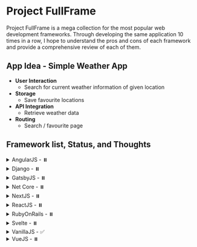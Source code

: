 # Project FullFrame

Project FullFrame is a mega collection for the most popular web development frameworks. Through developing the same application 10 times in a row, I hope to understand the pros and cons of each framework and provide a comprehensive review of each of them.

## App Idea - Simple Weather App

-   **User Interaction**
    -   Search for current weather information of given location
-   **Storage**
    -   Save favourite locations
-   **API Integration**
    -   Retrieve weather data
-   **Routing**
    -   Search / favourite page

## Framework list, Status, and Thoughts

<details>
    <summary>AngularJS - ⏸️</summary>    
</details>
<details>
    <summary>Django - ⏸️</summary>    
</details>
<details>
    <summary>GatsbyJS - ⏸️</summary>    
</details>
<details>
    <summary>Net Core - ⏸️</summary>    
</details>
<details>
    <summary>NextJS - ⏸️</summary>    
</details>
<details>
    <summary>ReactJS - ⏸️</summary>    
</details>
<details>
    <summary>RubyOnRails - ⏸️</summary>    
</details>
<details>
    <summary>Svelte - ⏸️</summary>    
</details>
<details>
    <summary>VanillaJS - ✅</summary>    
</details>
<details>
    <summary>VueJS - ⏸️</summary>    
</details>

